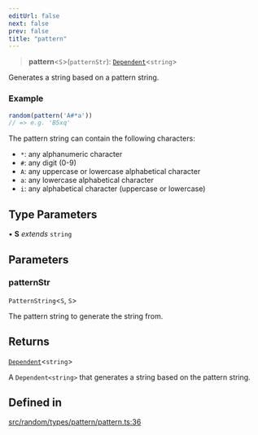 ```yaml
---
editUrl: false
next: false
prev: false
title: "pattern"
---
```


> **pattern**\<`S`\>(`patternStr`): [`Dependent`](/api/interfaces/dependent/)\<`string`\>

Generates a string based on a pattern string.

### Example
```ts
random(pattern('A#*a'))
// => e.g. 'B5xq'
```

The pattern string can contain the following characters:
- `*`: any alphanumeric character
- `#`: any digit (0-9)
- `A`: any uppercase or lowercase alphabetical character
- `a`: any lowercase alphabetical character
- `i`: any alphabetical character (uppercase or lowercase)

## Type Parameters

• **S** *extends* `string`

## Parameters

### patternStr

`PatternString`\<`S`, `S`\>

The pattern string to generate the string from.

## Returns

[`Dependent`](/api/interfaces/dependent/)\<`string`\>

A `Dependent<string>` that generates a string based on the pattern string.

## Defined in

[src/random/types/pattern/pattern.ts:36](https://github.com/skyleague/axioms/blob/75fb1c5c977f1940e84e5cdcef2be336d1fd81da/src/random/types/pattern/pattern.ts#L36)
